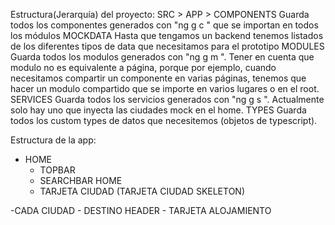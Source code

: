 Estructura(Jerarquía) del proyecto:
SRC > APP >
    COMPONENTS
        Guarda todos los componentes generados con "ng g c <nombre>" que se importan en todos los módulos
    MOCKDATA
        Hasta que tengamos un backend tenemos listados de los diferentes tipos de data que necesitamos para el prototipo
    MODULES
        Guarda todos los modulos generados con "ng g m <nombre>". Tener en cuenta que modulo no es equivalente a página, porque por ejemplo, cuando necesitamos compartir un componente en varias páginas, tenemos que hacer un modulo compartido que se importe en varios lugares o en el root.
    SERVICES
        Guarda todos los servicios generados con "ng g s <nombre>". Actualmente solo hay uno que inyecta las ciudades mock en el home.
    TYPES
        Guarda todos los custom types de datos que necesitemos (objetos de typescript).


Estructura de la app:
- HOME
    - TOPBAR
    - SEARCHBAR HOME
    - TARJETA CIUDAD (TARJETA CIUDAD SKELETON)

-CADA CIUDAD
    - DESTINO HEADER
    - TARJETA ALOJAMIENTO